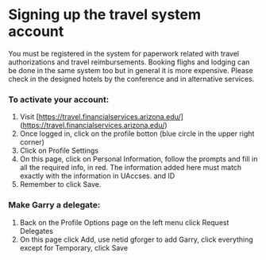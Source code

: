 # Signing up the travel system account

You must be registered in the system for paperwork related with travel authorizations and travel reimbursements. Booking flighs and lodging can be done in the same system too but in general it is more expensive. Please check in the designed hotels by the conference and in alternative services.

### To activate your account:
1. Visit [https://travel.financialservices.arizona.edu/] (https://travel.financialservices.arizona.edu/)
2. Once logged in, click on the profile botton (blue circle in the upper right corner)
2. Click on Profile Settings
3. On this page, click on Personal Information, follow the prompts and fill in all the required info, in red. The information added here must match exactly with the information in UAccses. and ID
4. Remember to click Save.

### Make Garry a delegate:
1. Back on the Profile Options page on the left menu click Request Delegates
2. On this page click Add, use netid gforger to add Garry, click everything except for Temporary, click Save




